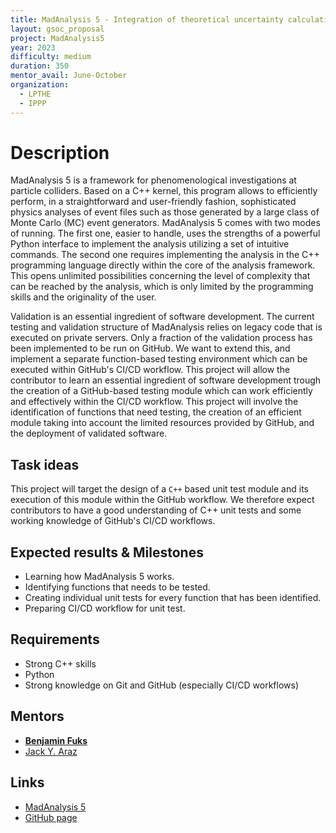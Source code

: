 ```yaml
---
title: MadAnalysis 5 - Integration of theoretical uncertainty calculation with multiweight integration
layout: gsoc_proposal
project: MadAnalysis5
year: 2023
difficulty: medium
duration: 350
mentor_avail: June-October
organization:
  - LPTHE
  - IPPP
---
```


# Description

MadAnalysis 5 is a framework for phenomenological investigations at particle colliders. 
Based on a C++ kernel, this program allows to efficiently perform, in a straightforward and user-friendly 
fashion, sophisticated physics analyses of event files such as those generated by a large class of 
Monte Carlo (MC) event generators. MadAnalysis 5 comes with two modes of running. The first one, easier 
to handle, uses the strengths of a powerful Python interface to implement the analysis utilizing a set of 
intuitive commands. The second one requires implementing the analysis in the C++ programming language 
directly within the core of the analysis framework. This opens unlimited possibilities concerning the 
level of complexity that can be reached by the analysis, which is only limited by the programming skills 
and the originality of the user.

Validation is an essential ingredient of software development. The current testing and validation structure of MadAnalysis relies on legacy code that is executed on private servers. Only a fraction of the validation process has been implemented to be run on GitHub. We want to extend this, and implement a separate function-based testing environment which can be executed within GitHub's CI/CD workflow. This project will allow the contributor to learn an essential ingredient of software development trough the creation of a GitHub-based testing module which can work efficiently and effectively within the CI/CD workflow. This project will involve the identification of functions that need testing, the creation of an efficient module taking into account the limited resources provided by GitHub, and the deployment of validated software.

## Task ideas

This project will target the design of a `C++` based unit test module and its execution of this module within the GitHub workflow. We therefore expect contributors to have a good understanding of C++ unit tests and some working knowledge of GitHub's CI/CD workflows.


## Expected results & Milestones

* Learning how MadAnalysis 5 works.
* Identifying functions that needs to be tested.
* Creating individual unit tests for every function that has been identified.
* Preparing CI/CD workflow for unit test.

## Requirements

* Strong C++ skills
* Python
* Strong knowledge on Git and GitHub (especially CI/CD workflows)


## Mentors

* **[Benjamin Fuks](mailto:fuks@lpthe.jussieu.fr)**
* [Jack Y. Araz](mailto:jack.araz@durham.ac.uk)


## Links

* [MadAnalysis 5](http://madanalysis.irmp.ucl.ac.be)
* [GitHub page](https://github.com/MadAnalysis/madanalysis5)
